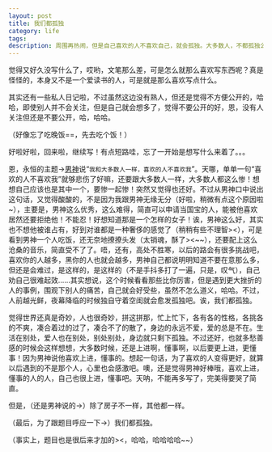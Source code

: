 ```yaml
---
layout: post
title: 我们都孤独
category: life
tags: 
description: 周围再热闹，但是自己喜欢的人不喜欢自己，就会孤独。大多数人，不都孤独么。
---
```


觉得又好久没写什么了，哎哟，文笔那么差，可是怎么就那么喜欢写东西呢？真是怪怪的，本身又不是一个爱读书的人，可是就是那么喜欢写点什么。

其实还有一些私人日记啦，不过虽然这边没有熟人，但还是觉得不方便公开的，哈哈，即使别人并不会关注，但是自己就会想多了，觉得不要公开的好，恩，没有人关注但还是不要公开，哈，哈哈。

（好像忘了吃晚饭==，先去吃个饭！）

好啦好啦，回来啦，继续写！有点短路哇，忘了一开始是想写什么来着了。。。

恩，永恒的主题→[男神][男神]说“`我和大多数人一样，喜欢的人不喜欢我`”。天哪，单单一句“喜欢的人不喜欢我”就够悲伤了好嘛，还要跟大多数人一样，大多数人都这么惨！想想自己应该也是其中一个，要惨一起惨！突然又觉得也还好。不过从男神口中说出这句话，又觉得酸酸的，不是因为我跟男神无缘无分（好啦，稍微有点这个原因啦~），主要是，男神这么优秀，这么难得，简直可以申请当国宝的人，能被他喜欢居然还要拒绝他！不能忍！好想知道那是一个怎样的女子！诶，男神这么好，其实也不想他被谁占有，好到对谁都是一种奢侈的感觉了（稍稍有些不理智><），可是看到男神一个人吃饭，还无奈地撩撩头发（太销魂，酥了><~~），还要配上这么沧桑的音乐，简直受不了了。唔，还有，高处不胜寒，以后的路会有很多挑战吧，喜欢你的人越多，黑你的人也就会越多，男神自己都说明明知道不要在意那么多，但还是会难过，是这样的，是这样的（不是手抖多打了一遍，只是，叹气），自己劝自己很难起效……其实想说，这个时候看看那些比你厉害，但是遇到更大挫折的人的事例，围观下别人的痛苦，自己就会好受些，虽然不怎么道义，哈哈。不过，人前越光鲜，夜幕降临的时候独自守着空闺就会愈发孤独吧。诶，我们都孤独。

觉得世界还真是奇妙，人也很奇妙，拼这拼那，忙上忙下，各有各的性格，各挑各的不爽，凑合着过的过了，凑合不了的散了，身边的永远不爱，爱的总是不在。生活在别处，爱人也在别处，别处别处，身边就只剩下孤独。不过还好，也就多愁善感的时候会这样想想，大多数时候，还是上进啊，懂事啊，以后要更上进，更懂事！因为男神说他喜欢上进，懂事的。想起一句话，为了喜欢的人变得更好，就算以后遇到的不是那个人，心里也会感激吧。噢，还是觉得男神好棒哦，喜欢上进，懂事的人的人，自己也很上进，懂事吧。天呐，不能再多写了，完美得要哭了简直。

但是，（还是男神说的→）除了房子不一样，其他都一样。

（最后，为了跟题目呼应一下→）我们都孤独。

（事实上，题目也是很后来才加的><，哈哈，哈哈哈哈~~）

[男神]: http://baike.baidu.com/subview/157250/6874106.htm?fr=aladdin
